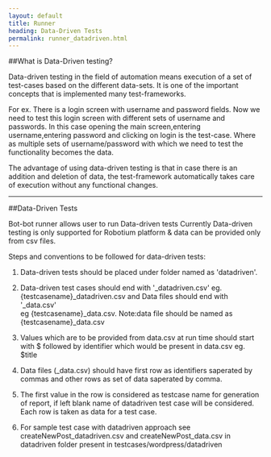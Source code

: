 ```yaml
---
layout: default
title: Runner
heading: Data-Driven Tests
permalink: runner_datadriven.html
---
```


##What is Data-Driven testing?

Data-driven testing in the field of automation means execution of a set of test-cases based on the different data-sets. It is one of the important concepts that is implemented many test-frameworks. 

For ex. There is a login screen with username and password fields. Now we need to test this login screen with different sets of username and passwords. In this case opening the main screen,entering username,entering password and clicking on login is the test-case. Where as multiple sets of username/password with which we need to test the functionality becomes the data.

The advantage of using data-driven testing is that in case there is an addition and deletion of data, the test-framework automatically takes care of execution without any functional changes.

----------------
##Data-Driven Tests

Bot-bot runner allows user to run Data-driven tests
Currently Data-driven testing is only supported for Robotium platform & data can be provided only from csv files.

Steps and conventions to be followed for data-driven tests:

1. Data-driven tests should be placed under folder named as 'datadriven'.

2. Data-driven test cases should end with '_datadriven.csv' eg. {testcasename}_datadriven.csv and Data files should end with '_data.csv'  
   eg {testcasename}_data.csv. Note:data file should be named as {testcasename}_data.csv 

3. Values which are to be provided from data.csv at run time should start with $ followed by identifier which would be present in data.csv eg. $title

4. Data files (_data.csv) should have first row as identifiers saperated by commas and other rows as set of data saperated by comma.

5. The first value in the row is considered as testcase name for generation of report, if left blank name of datadriven test case will be considered. Each row is taken as data for a test case.

6. For sample test case with datadriven approach see createNewPost_datadriven.csv and createNewPost_data.csv in datadriven folder present in testcases/wordpress/datadriven 
